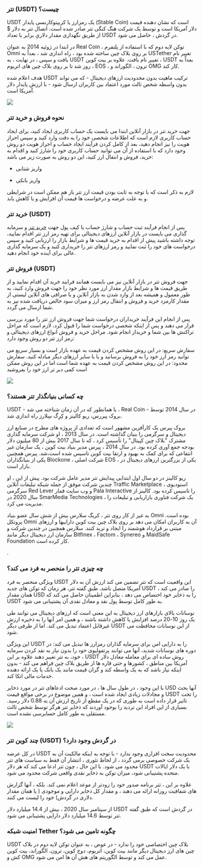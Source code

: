 
### تتر (USDT) چیست؟

USDT یک رمزارز یا کریپتوکارنسی پایدار (Stable Coin) است که نشان دهنده قیمت دلار آمریکا است و توسط یک شرکت هنگ کنگی تتر صادر شده است. اتصال تتر به دلار $ از طریق نگهداری مقدار دلاریِ برابر با تعداد USDT در گردش ، حاصل می شود.

در ابتدا در ژوئیه 2014 به عنوان Real Coin ، توکن لایه دوم که با استفاده از پلتفرم Omni بر روی بلاک چین ساخته شده بود ، راه اندازی شد ، بعداً به USTether تغییر نام یافت و سپس ، در نهایت ، به USDT تغییر نام یافت. علاوه بر بیت کوین ، USDT بعداً به روز شد تا بر روی بلاک چین های اتریوم ، EOS ، ترون ، الگوراند و OMG کار کند.

هدف اعلام شده USDT ترکیب ماهیت بدون محدودیت ارزهای دیجیتال - که می تواند بدون واسطه شخص ثالث مورد اعتماد بین کاربران ارسال شود - با ارزش پایدار دلار آمریکا است.

![](https://lh4.googleusercontent.com/YDtT3gdX7a6N3wXnRhKLwKigGdp1efx4nY1s7wfe0rEUaK6a_FOPYhLe6fRfT35uGdAqsNYI5Cx65v5vVP8h42bTj7LNH460SxcF5b2gDqQKDOIdtBA9dd6QsdNN-yb63F6_TvVP)

  
  
  

### نحوه فروش و خرید تتر

جهت خرید تتر در بازار آنلاین ابتدا می بایست یک حساب کاربری ایجاد کنید، برای ایجاد حساب کاربری لازم است که اطلاعات شخصی خود را به دقت وارد کنید و سپس احراز هویت را نیز انجام دهید، بعد از کامل کردن فرآیند ایجاد حساب و احراز هویت دو روش وجود دارد که با استفاده از آن می توانید حساب کاربری خود را شارژ کنید و اقدام به خرید، فروش و انتقال ارز کنید، این دو روش به صورت زیر می باشد:

-   واریز شتابی
    
-   واریز بانکی
    

لازم به ذکر است که با توجه به ثابت بودن قیمت ارز تتر باز هم ممکن است در شرایطی و به علت عرضه و درخواست ها قیمت آن افزایش و یا کاهش یابد.

### خرید تتر (USDT)

پس از انجام فرآیند ثبت حساب و شارژ حساب یا کیف پول جهت [خرید تتر](https://ok-ex.io/buy-and-sell/USDT) و سرمایه گذاری می بایست در بازار آنلاین ارزهای دیجیتالی برای تهیه رمز ارز تتر اقدام نمایید، توجه داشته باشید پیش از اقدام به خرید قیمت ها و شرایط بازار را ارزیابی کنید و سپس درخواست های خود را ثبت نمایید و رمز ارزهای تتر را خریداری کنید و یک سرمایه گذاری عالی برای آینده خود انجام دهید.

### فروش تتر (USDT)

جهت فروش تتر در بازار آنلاین نیز می بایست همانند فرایند خرید آن اقدام نمایید و از طریق قیمت ها و شرایط بازار مقدار ارز مورد نظر خود را جهت فروش وارد کنید، به طور معمول و همیشه بعد از وارد شدن به بازار آنلاین و یا صرافی های آنلاین لیستی از مقدار کارمزد خرید و فروش و انتقال رمز ارز و میزان سود خالص دریافت شده نیز به شما ارسال می گردد.

پس از انجام این فرآیند خریداران درخواست شما جهت فروش ارز تتر را مورد بررسی قرار می دهند و پس از اینکه شخصی درخواست شما را قبول کرد، لازم است که مراحل تراکنش ها بین شما و خریدار انجام شود. مراحل خرید و فروش انواع ارزهای دیجیتالی و رمز ارز تتر دو روش وجود دارد:

سفارش سریع: در این روش مشخص کردن قیمت به عهده بازار است و بسیار سریع می توانید رمز ارز خود را به فروش برسانید و یا با سایر ارزهای دیگر مبادله کنید. سفارش محدود: در این روش مشخص کردن قیمت به عهده شما است اما در این روش ممکن است کمی دیر تر ارز خود را بفروشید

![](https://lh6.googleusercontent.com/csbRLP1WjfzW3a7KN5AvkSkmetzJgMh-9KcW_b4CekZOYSxIgRttecdM9b2HzohwQIXIFJ2ZxlTGXCGiXtmV3ObhtcfL05RDxIBOsWoFsD_TZC9UXDxpuYA8sfO9lQpYQQIdW6cD)

### چه کسانی بنیانگذار تتر هستند؟

USDT - یا همانطور که در آن زمان شناخته می شد ، Real Coin - در سال 2014 توسط بروک پیررس، ریو کالینز و کِرِگ سِلارز راه اندازی شد.

بروک پیرس یک کارآفرین مشهور است که تعدادی از پروژه های مطرح در صنایع ارز دیجیتال و سرگرمی را بنیان گذاشته است. در سال 2013 ، او شرکت سرمایه گذاری مشترک "بلاک چین کپیتال" را تأسیس کرد ، که تا سال 2017 بیش از 80 میلیون دلار بودجه جمع آوری کرده بود. در سال 2014 ، پیرس مدیر بنیاد بیت کوین ، یک سازمان غیر انتفاعی که برای کمک به بهبود و ارتقا بیت کوین تاسیس شده است،شد. پیرس همچنین یکی از بنیانگذاران Blockone ، شرکت اصلی EOS ، یکی از بزرگترین ارزهای دیجیتال در بازار است.

ریو کالینز در دو سال اول ابتدایی پیدایش تتر مدیر عامل شرکت بود. پیش از این ، او چندین شرکت موفق از جمله شبکه تبلیغات آنلاین Traffic Marketplace ، استودیوی سرگرمی Red Lever و وب سایت قمار Pala Interactive را تاسیس کرده بود. کالینز از سال 2020 در SmarMedia Technologies ، یک شرکت فناوری بازاریابی و تبلیغات را مدیریت می کرد.

به غیر از کار روی تتر ، کریگ سلارس بیش از شش سال عضو بنیاد Omni بوده است. پروتکل Omni آن به کاربران امکان می دهد بر روی بلاک چین بیت کوین داراییها و ارزهای مبتنی بر قرارداد هوشمند را ایجاد و ترید کنند. سلارس همچنین در چندین شرکت و سازمان ارز دیجیتال دیگر مانند Bitfinex ، Factom ، Synereo و MaidSafe Foundation کار کرده است.


.

### چه چیزی تتر را منحصر به فرد می کند؟

ویژگی منحصر به فرد USDT این واقعیت است که تتر تضمین می کند ارزش آن به دلار آمریکا متصل باشد. طبق گفته تتر، هر زمان که توکن های جدید USDT را صادر می کند ، همان مقدار USD را به ذخایر خود اختصاص می دهد ، بنابراین اطمینان حاصل می کند که USDT به طور کامل توسط پول نقد و معادل نقدی آن پشتیبانی می شود.

نوسانات بالای بازارهای ارز دیجیتال به این معنی است که ارزهای دیجیتال می توانند طی یک روز 10-20 درصد افزایش یا کاهش داشته باشند ، و همین امر آنها را به ذخیره ارزش غیرقابل اعتماد تبدیل می کند. اما از طرفی دیگر USDT از این نوسانات محافظت می شود.

این ویژگی USDT را به دارایی امن برای سرمایه گذاران رمزارز ها تبدیل می کند: در دوره های نوسانات شدید، آنها می توانند پرتفولیوی خود را بدون نیاز به نقد کردن سرمایه خود، به تتر تغییر دهند علاوه بر این ، USDT روش ساده ای برای معامله معادل دلار آمریکا بین مناطق ، کشورها و حتی قاره ها از طریق بلاک چین فراهم می کند - بدون اینکه نیاز باشد که به یک واسطه کند و گران قیمت مانند یک بانک یا یک ارائه دهنده خدمات مالی اتکا کند.

با این وجود ، در طول سال ها ، در مورد صحت ادعاهای تتر در مورد ذخایر USD آنها بحث و مجادلات زیادی ایجاد شده است ، و همین موضوع در برخی مواقع قیمت USDT را تحت تاثیر قرار داده است به طوری که در یک مقطع از تاریخ ارزش آن به 0.88 دلار رسید. بسیاری از این افراد این تردید را بوجود آوردند که ذخایر تتر هرگز توسط شخص ثالث مستقلی به طور کامل حسابرسی نشده است.


![](https://lh4.googleusercontent.com/vcuor6t-R8xx0Xn4jXD8YlSeWotk-w2AyhsI4JDOQ14w6_UeisvQ0UZA9EH0DmLFtOHZfJeFy40VtB4B_aWUpRt2v-Dy8yOrYLY_Ft2h264NlatrTqCnHz3dRrBw32-xjhaDybq7)

### چند کوین تتر (USDT) در گردش وجود دارد؟

در کل عرضه USDT محدودیت سخت افزاری وجود ندارد - با توجه به اینکه مالکیت آن به یک شرکت خصوصی برمی گردد ، از لحاظ تئوری ، انتشار آن فقط به سیاست های تتر محدود می شود. با این حال ، چون تتر ادعا می کند که هر دلار USDT با یک دلار ایالات متحده پشتیبانی شود، میزان توکن به ذخایر نقدی واقعی شرکت محدود می شود.

علاوه بر این ، تتر برنامه صدور خود را زودتر از موعد اعلام نمی کند. بلکه ، آنها گزارش های شفافیت روزانه ارائه می دهند ، و مقدار کل ذخایر دارایی و موجودی ( یا همان مقدار دلاری در گردش) خود را لیست می کنند.

از سپتامبر سال 2020 ، بیش از 14.4 میلیارد دلار USDT در گردش است که طبق گفته تتر توسط 14.6 میلیارد دلار دارایی پشتیبانی می شود.

### امنیت شبکه Tether چگونه تامین می شود؟

USDT بلاک چین اختصاصی خود را ندارد - در عوض ، به عنوان توکن لایه دوم در بلاک چین های ارز دیجیتال دیگر مانند بیت کوین، اتریوم، دوج کوین، ترون، الگوراند، بیت کوین کش و OMG عمل می کند و توسط الگوریتم های هش آن ها امن می شود.

